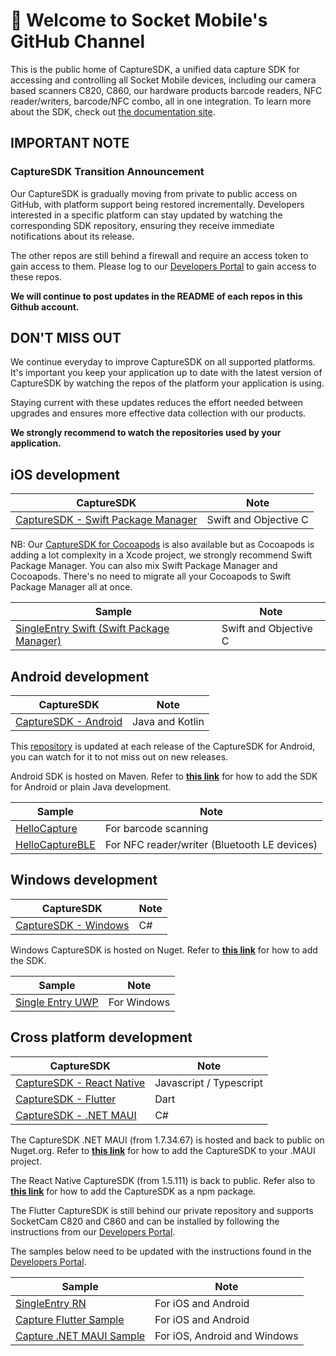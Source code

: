 # 👋 Welcome to Socket Mobile's GitHub Channel

This is the public home of CaptureSDK, a unified data capture SDK for accessing and controlling all Socket Mobile devices, including our camera based scanners C820, C860, our hardware products barcode readers, NFC reader/writers, barcode/NFC combo, all in one integration. To learn more about the SDK, check out [the documentation site](https://docs.socketmobile.com/main/en/).

## IMPORTANT NOTE

### CaptureSDK Transition Announcement

Our CaptureSDK is gradually moving from private to public access on GitHub, with platform support being restored incrementally. Developers interested in a specific platform can stay updated by watching the corresponding SDK repository, ensuring they receive immediate notifications about its release.

The other repos are still behind a firewall and require an access token to gain access to them.
Please log to our [Developers Portal](https://www.socketmobile.com/developers/login) to gain access to these repos.

**We will continue to post updates in the README of each repos in this Github account.**

## DON'T MISS OUT

We continue everyday to improve CaptureSDK on all supported platforms. It's important you keep your application up to date with the latest version of CaptureSDK by watching the repos of the platform your application is using.

Staying current with these updates reduces the effort needed between upgrades and ensures more effective data collection with our products.

**We strongly recommend to watch the repositories used by your application.**

## iOS development

|      CaptureSDK     |  Note |
|----------|-------|
| [CaptureSDK - Swift Package Manager](https://github.com/SocketMobile/swift-package-capturesdk) | Swift and Objective C |

NB: Our [CaptureSDK for Cocoapods](https://github.com/SocketMobile/cocoapods-capturesdk) is also available but as Cocoapods is adding a lot complexity in a Xcode project, we strongly recommend Swift Package Manager. You can also mix Swift Package Manager and Cocoapods.
There's no need to migrate all your Cocoapods to Swift Package Manager all at once.

|      Sample     |  Note |
|----------|-------|
| [SingleEntry Swift (Swift Package Manager)](https://github.com/SocketMobile/capturesingleentryswift-ios/tree/swift-package-manager) | Swift and Objective C |

## Android development

|      CaptureSDK     |  Note |
|----------|-------|
| [CaptureSDK - Android](https://github.com/SocketMobile/android-capturesdk) | Java and Kotlin |

This [repository](https://github.com/SocketMobile/samples-android/tree/main/hellocapture) is updated at each release of the CaptureSDK for Android, you can watch for it to not miss out on new releases.

Android SDK is hosted on Maven. Refer to **[this link](https://docs.socketmobile.com/capture/java/en/latest/android/getting-started.html#add-the-sdk-to-your-project)** for how to add the SDK for Android or plain Java development.

|      Sample     |  Note |
|----------|-------|
| [HelloCapture](https://github.com/SocketMobile/samples-android/tree/main/hellocapture) | For barcode scanning |
| [HelloCaptureBLE](https://github.com/SocketMobile/samples-android/tree/main/hellocapture-ble-android) | For NFC reader/writer (Bluetooth LE devices) |

## Windows development

|      CaptureSDK     |  Note |
|----------|-------|
| [CaptureSDK - Windows](https://github.com/SocketMobile/windows-capturesdk) | C# |

Windows CaptureSDK is hosted on Nuget. Refer to **[this link](https://www.nuget.org/packages/SocketMobile.Capture)** for how to add the SDK.

|      Sample     |  Note |
|----------|-------|
| [Single Entry UWP](https://github.com/SocketMobile/capturesingleentry-uwp) | For Windows |

## Cross platform development

|      CaptureSDK     |  Note |
|----------|-------|
| [CaptureSDK - React Native](https://github.com/SocketMobile/react-native-capture) | Javascript / Typescript |
| [CaptureSDK - Flutter](https://github.com/SocketMobile/capturesdk_flutter) | Dart |
| [CaptureSDK - .NET MAUI](https://github.com/SocketMobile/csharp-capturesdk) | C# |

The CaptureSDK .NET MAUI (from 1.7.34.67) is hosted and back to public on Nuget.org. Refer to **[this link](https://www.nuget.org/packages/SocketMobile.Capture)** for how to add the CaptureSDK to your .MAUI project.

The React Native CaptureSDK (from 1.5.111) is back to public. Refer also to **[this link](https://www.npmjs.com/package/react-native-capture)** for how to add the CaptureSDK as a npm package.

The Flutter CaptureSDK is still behind our private repository and supports SocketCam C820 and C860 and can be installed by following the instructions from our [Developers Portal](https://www.socketmobile.com/developers/login).

The samples below need to be updated with the instructions found in the [Developers Portal](https://www.socketmobile.com/developers/login).

|      Sample     |  Note |
|----------|------|
| [SingleEntry RN](https://github.com/SocketMobile/singleentry-rn) | For iOS and Android |
| [Capture Flutter Sample](https://github.com/SocketMobile/capture_flutter_sdk_sample) | For iOS and Android|
| [Capture .NET MAUI Sample](https://github.com/SocketMobile/capture_maui_sdk_sample) | For iOS, Android and Windows|
